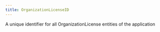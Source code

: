 ```yaml
---
title: OrganizationLicenseID
---
```


A unique identifier for all OrganizationLicense entities of the application
